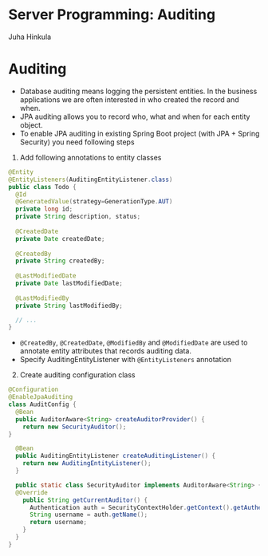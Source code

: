 <!-- Slide number: 1 -->
# Server Programming: Auditing
Juha Hinkula

<!-- Slide number: 2 -->
# Auditing
- Database auditing means logging the persistent entities. In the business applications we are often interested in who created the record and when.
- JPA auditing allows you to record who, what and when for each entity object.
- To enable JPA auditing in existing Spring Boot project (with JPA + Spring Security) you need following steps

<!-- Slide number: 3 -->
1. Add following annotations to entity classes

```java
@Entity
@EntityListeners(AuditingEntityListener.class)
public class Todo {
  @Id
  @GeneratedValue(strategy=GenerationType.AUT)
  private long id;
  private String description, status;
  
  @CreatedDate
  private Date createdDate;
  
  @CreatedBy
  private String createdBy;
  
  @LastModifiedDate
  private Date lastModifiedDate;
  
  @LastModifiedBy
  private String lastModifiedBy;

  // ...
}
```

<!-- Slide number: 4 -->
- `@CreatedBy`, `@CreatedDate`, `@ModifiedBy` and `@ModifiedDate` are used to annotate entity attributes that records auditing data.
- Specify AuditingEntityListener with `@EntityListeners` annotation

<!-- Slide number: 5 -->
2. Create auditing configuration class

```java
@Configuration
@EnableJpaAuditing
class AuditConfig {
  @Bean
  public AuditorAware<String> createAuditorProvider() {
    return new SecurityAuditor();
}

  @Bean
  public AuditingEntityListener createAuditingListener() {
    return new AuditingEntityListener();
  }

  public static class SecurityAuditor implements AuditorAware<String> {
  @Override
    public String getCurrentAuditor() {
      Authentication auth = SecurityContextHolder.getContext().getAuthentication();
      String username = auth.getName();
      return username;
    }
  }
}
```
